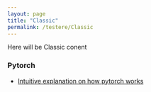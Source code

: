 ```yaml
---
layout: page
title: "Classic"
permalink: /testere/Classic
---
```


Here will be Classic conent

### Pytorch
* [Intuitive explanation on how pytorch works](https://towardsdatascience.com/pytorch-autograd-understanding-the-heart-of-pytorchs-magic-2686cd94ec95)
